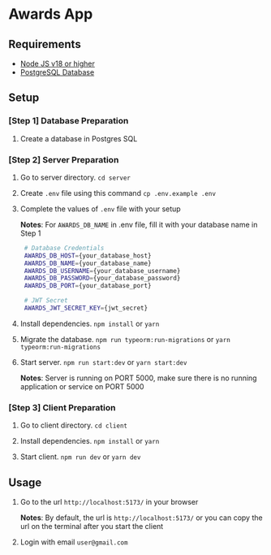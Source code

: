 # Awards App

## Requirements
- [Node JS v18 or higher](https://nodejs.org/en)
- [PostgreSQL Database](https://www.postgresql.org/)

## Setup

### [Step 1] Database Preparation

1. Create a database in Postgres SQL


### [Step 2] Server Preparation

1. Go to server directory. `cd server`

2. Create `.env` file using this command `cp .env.example .env`

3. Complete the values of `.env` file with your setup

   **Notes**:
   For `AWARDS_DB_NAME` in .env file, fill it with your database name in Step 1

   ```bash
    # Database Credentials
    AWARDS_DB_HOST={your_database_host}
    AWARDS_DB_NAME={your_database_name}
    AWARDS_DB_USERNAME={your_database_username}
    AWARDS_DB_PASSWORD={your_database_password}
    AWARDS_DB_PORT={your_database_port}

    # JWT Secret
    AWARDS_JWT_SECRET_KEY={jwt_secret}
   ```

4. Install dependencies. `npm install` or `yarn`

5. Migrate the database. `npm run typeorm:run-migrations` or `yarn typeorm:run-migrations`

6. Start server. `npm run start:dev` or `yarn start:dev`
  
    **Notes**:
      Server is running on PORT 5000, make sure there is no running application or service on PORT 5000


### [Step 3] Client Preparation

1. Go to client directory. `cd client`

2. Install dependencies. `npm install` or `yarn`

3. Start client. `npm run dev` or `yarn dev`


## Usage

1. Go to the url `http://localhost:5173/` in your browser

    **Notes**:
      By default, the url is `http://localhost:5173/` or you can copy the url on the terminal after you start the client

2. Login with email `user@gmail.com`
